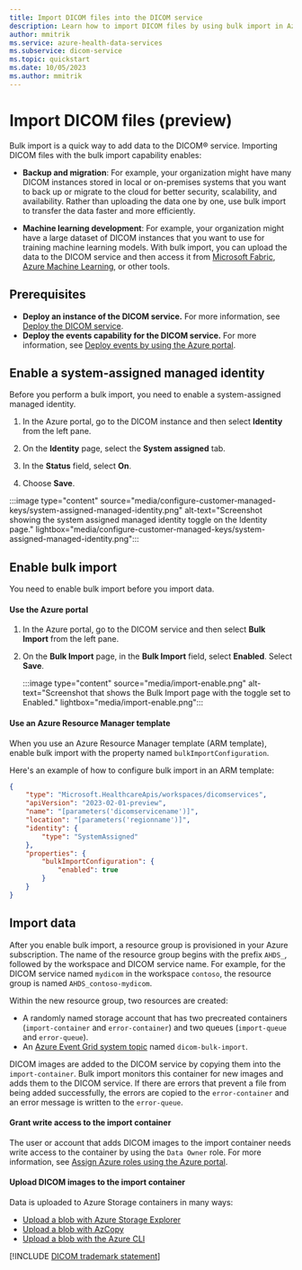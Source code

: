 ```yaml
---
title: Import DICOM files into the DICOM service
description: Learn how to import DICOM files by using bulk import in Azure Health Data Services.
author: mmitrik
ms.service: azure-health-data-services
ms.subservice: dicom-service
ms.topic: quickstart
ms.date: 10/05/2023
ms.author: mmitrik
---
```


# Import DICOM files (preview)

Bulk import is a quick way to add data to the DICOM&reg; service. Importing DICOM files with the bulk import capability enables:

- **Backup and migration**: For example, your organization might have many DICOM instances stored in local or on-premises systems that you want to back up or migrate to the cloud for better security, scalability, and availability. Rather than uploading the data one by one, use bulk import to transfer the data faster and more efficiently.

- **Machine learning development**: For example, your organization might have a large dataset of DICOM instances that you want to use for training machine learning models. With bulk import, you can upload the data to the DICOM service and then access it from [Microsoft Fabric](get-started-with-analytics-dicom.md), [Azure Machine Learning](/azure/machine-learning/overview-what-is-azure-machine-learning), or other tools.

## Prerequisites

- **Deploy an instance of the DICOM service.** For more information, see [Deploy the DICOM service](deploy-dicom-services-in-azure.md).
- **Deploy the events capability for the DICOM service.** For more information, see [Deploy events by using the Azure portal](../events/events-deploy-portal.md).

## Enable a system-assigned managed identity

Before you perform a bulk import, you need to enable a system-assigned managed identity.

1. In the Azure portal, go to the DICOM instance and then select **Identity** from the left pane.

2. On the **Identity** page, select the **System assigned** tab.
   
3. In the **Status** field, select **On**. 

4. Choose **Save**.

:::image type="content" source="media/configure-customer-managed-keys/system-assigned-managed-identity.png" alt-text="Screenshot showing the system assigned managed identity toggle on the Identity page." lightbox="media/configure-customer-managed-keys/system-assigned-managed-identity.png":::

## Enable bulk import

You need to enable bulk import before you import data.

#### Use the Azure portal

1. In the Azure portal, go to the DICOM service and then select **Bulk Import** from the left pane.

1. On the **Bulk Import** page, in the **Bulk Import** field, select **Enabled**. Select **Save**.

   :::image type="content" source="media/import-enable.png" alt-text="Screenshot that shows the Bulk Import page with the toggle set to Enabled." lightbox="media/import-enable.png":::

#### Use an Azure Resource Manager template

When you use an Azure Resource Manager template (ARM template), enable bulk import with the property named `bulkImportConfiguration`.

Here's an example of how to configure bulk import in an ARM template:

``` json
{ 
    "type": "Microsoft.HealthcareApis/workspaces/dicomservices", 
    "apiVersion": "2023-02-01-preview", 
    "name": "[parameters('dicomservicename')]", 
    "location": "[parameters('regionname')]", 
    "identity": { 
        "type": "SystemAssigned" 
    }, 
    "properties": { 
        "bulkImportConfiguration": { 
            "enabled": true 
        } 
    } 
} 
```

## Import data

After you enable bulk import, a resource group is provisioned in your Azure subscription. The name of the resource group begins with the prefix `AHDS_`, followed by the workspace and DICOM service name. For example, for the DICOM service named `mydicom` in the workspace `contoso`, the resource group is named `AHDS_contoso-mydicom`.

Within the new resource group, two resources are created:

- A randomly named storage account that has two precreated containers (`import-container` and `error-container`) and two queues (`import-queue` and `error-queue`).
- An [Azure Event Grid system topic](/azure/event-grid/create-view-manage-system-topics) named `dicom-bulk-import`.

DICOM images are added to the DICOM service by copying them into the `import-container`. Bulk import monitors this container for new images and adds them to the DICOM service. If there are errors that prevent a file from being added successfully, the errors are copied to the `error-container` and an error message is written to the `error-queue`.

#### Grant write access to the import container

The user or account that adds DICOM images to the import container needs write access to the container by using the `Data Owner` role. For more information, see [Assign Azure roles using the Azure portal](../../role-based-access-control/role-assignments-portal.yml).

#### Upload DICOM images to the import container

Data is uploaded to Azure Storage containers in many ways:

- [Upload a blob with Azure Storage Explorer](../../storage/blobs/quickstart-storage-explorer.md#upload-blobs-to-the-container)
- [Upload a blob with AzCopy](../../storage/common/storage-use-azcopy-blobs-upload.md)
- [Upload a blob with the Azure CLI](../../storage/blobs/storage-quickstart-blobs-cli.md#upload-a-blob)

[!INCLUDE [DICOM trademark statement](../includes/healthcare-apis-dicom-trademark.md)]
